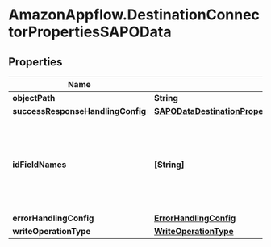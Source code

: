 # AmazonAppflow.DestinationConnectorPropertiesSAPOData

## Properties

Name | Type | Description | Notes
------------ | ------------- | ------------- | -------------
**objectPath** | **String** |  | 
**successResponseHandlingConfig** | [**SAPODataDestinationPropertiesSuccessResponseHandlingConfig**](SAPODataDestinationPropertiesSuccessResponseHandlingConfig.md) |  | [optional] 
**idFieldNames** | **[String]** |  A list of field names that can be used as an ID field when performing a write operation.  | [optional] 
**errorHandlingConfig** | [**ErrorHandlingConfig**](ErrorHandlingConfig.md) |  | [optional] 
**writeOperationType** | [**WriteOperationType**](WriteOperationType.md) |  | [optional] 


